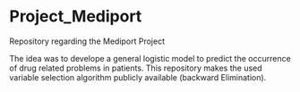 # Project_Mediport
Repository regarding the Mediport Project

The idea was to develope a general logistic model to predict the occurrence of drug related problems in patients. 
This repository makes the used variable selection algorithm publicly available (backward Elimination).
